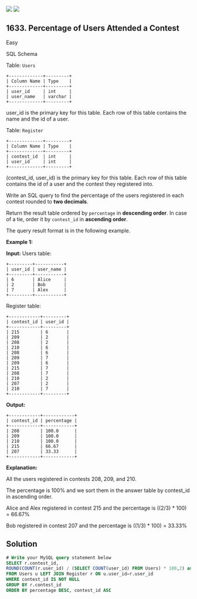 [![](https://img.shields.io/github/stars/javadev/LeetCode-in-Java?label=Stars&style=flat-square)](https://github.com/javadev/LeetCode-in-Java)
[![](https://img.shields.io/github/forks/javadev/LeetCode-in-Java?label=Fork%20me%20on%20GitHub%20&style=flat-square)](https://github.com/javadev/LeetCode-in-Java/fork)

## 1633\. Percentage of Users Attended a Contest

Easy

SQL Schema

Table: `Users`

    +-------------+---------+ 
    | Column Name | Type    | 
    +-------------+---------+ 
    | user_id     | int     | 
    | user_name   | varchar | 
    +-------------+---------+ 

user_id is the primary key for this table. Each row of this table contains the name and the id of a user.

Table: `Register`

    +-------------+---------+ 
    | Column Name | Type    | 
    +-------------+---------+ 
    | contest_id  | int     | 
    | user_id     | int     | 
    +-------------+---------+ 

(contest_id, user_id) is the primary key for this table. Each row of this table contains the id of a user and the contest they registered into.

Write an SQL query to find the percentage of the users registered in each contest rounded to **two decimals**.

Return the result table ordered by `percentage` in **descending order**. In case of a tie, order it by `contest_id` in **ascending order**.

The query result format is in the following example.

**Example 1:**

**Input:** Users table:

    +---------+-----------+ 
    | user_id | user_name | 
    +---------+-----------+ 
    | 6       | Alice     | 
    | 2       | Bob       | 
    | 7       | Alex      | 
    +---------+-----------+ 

Register table: 
    
    +------------+---------+ 
    | contest_id | user_id | 
    +------------+---------+ 
    | 215        | 6       | 
    | 209        | 2       | 
    | 208        | 2       | 
    | 210        | 6       | 
    | 208        | 6       | 
    | 209        | 7       | 
    | 209        | 6       | 
    | 215        | 7       | 
    | 208        | 7       | 
    | 210        | 2       | 
    | 207        | 2       | 
    | 210        | 7       | 
    +------------+---------+

**Output:** 
    
    +------------+------------+ 
    | contest_id | percentage | 
    +------------+------------+ 
    | 208        | 100.0      | 
    | 209        | 100.0      | 
    | 210        | 100.0      | 
    | 215        | 66.67      | 
    | 207        | 33.33      | 
    +------------+------------+

**Explanation:**

All the users registered in contests 208, 209, and 210.

The percentage is 100% and we sort them in the answer table by contest_id in ascending order.

Alice and Alex registered in contest 215 and the percentage is ((2/3) * 100) = 66.67%

Bob registered in contest 207 and the percentage is ((1/3) * 100) = 33.33%

## Solution

```sql
# Write your MySQL query statement below
SELECT r.contest_id,
ROUND(COUNT(r.user_id) / (SELECT COUNT(user_id) FROM Users) * 100,2) as percentage
FROM Users u LEFT JOIN Register r ON u.user_id=r.user_id
WHERE contest_id IS NOT NULL
GROUP BY r.contest_id
ORDER BY percentage DESC, contest_id ASC
```